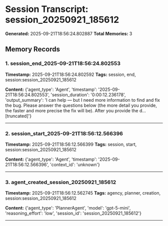 # Session Transcript: session_20250921_185612

**Generated:** 2025-09-21T18:56:24.802887
**Total Memories:** 3

## Memory Records

### 1. session_end_2025-09-21T18:56:24.802553

**Timestamp:** 2025-09-21T18:56:24.802592
**Tags:** session, end, session:session_20250921_185612

**Content:** {'agent_type': 'Agent', 'timestamp': '2025-09-21T18:56:24.802553', 'session_duration': '0:00:12.236178', 'output_summary': 'I can help — but I need more information to find and fix the bug. Please answer the questions below (the more detail you provide, the faster and more precise the fix will be). After you provide the d...[truncated]'}

---

### 2. session_start_2025-09-21T18:56:12.566396

**Timestamp:** 2025-09-21T18:56:12.566399
**Tags:** session, start, session:session_20250921_185612

**Content:** {'agent_type': 'Agent', 'timestamp': '2025-09-21T18:56:12.566396', 'context_id': 'unknown'}

---

### 3. agent_created_session_20250921_185612

**Timestamp:** 2025-09-21T18:56:12.562745
**Tags:** agency, planner, creation, session:session_20250921_185612

**Content:** {'agent_type': 'PlannerAgent', 'model': 'gpt-5-mini', 'reasoning_effort': 'low', 'session_id': 'session_20250921_185612'}

---

